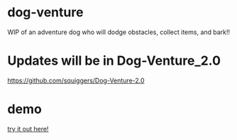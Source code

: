 # dog-venture
WIP of an adventure dog who will dodge obstacles, collect items, and bark!!

# Updates will be in Dog-Venture_2.0
https://github.com/squiggers/Dog-Venture-2.0

# demo
[try it out here!](https://squiggers.github.io/dog-venture)

